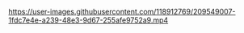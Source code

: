 
https://user-images.githubusercontent.com/118912769/209549007-1fdc7e4e-a239-48e3-9d67-255afe9752a9.mp4

